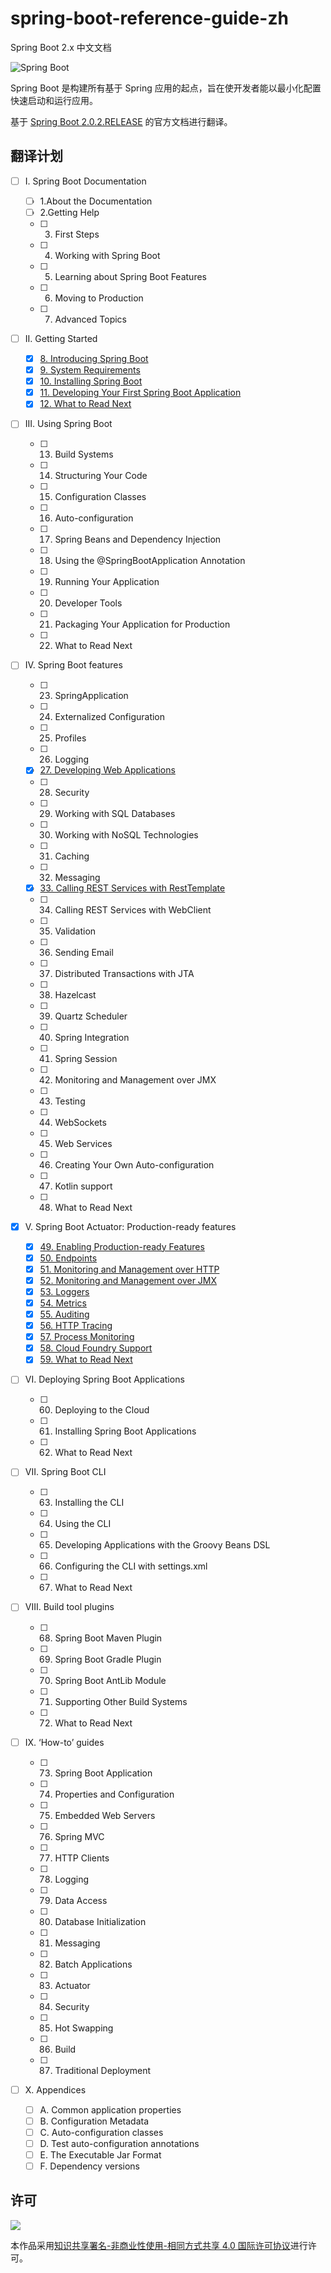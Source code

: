 # spring-boot-reference-guide-zh

Spring Boot 2.x 中文文档

![Spring Boot](https://spring.io/img/homepage/icon-spring-boot.svg)

Spring Boot 是构建所有基于 Spring 应用的起点，旨在使开发者能以最小化配置快速启动和运行应用。

基于 [Spring Boot 2.0.2.RELEASE](https://docs.spring.io/spring-boot/docs/2.0.2.RELEASE/reference/htmlsingle/) 的官方文档进行翻译。

## 翻译计划

- [ ] I. Spring Boot Documentation
  
    - [ ] 1.About the Documentation
    - [ ] 2.Getting Help
    - [ ] 3. First Steps
    - [ ] 4. Working with Spring Boot
    - [ ] 5. Learning about Spring Boot Features
    - [ ] 6. Moving to Production
    - [ ] 7. Advanced Topics

- [ ] II. Getting Started
  
    - [x] [8. Introducing Spring Boot](https://github.com/MyHerux/spring-boot-reference-guide-zh/blob/master/II.Getting-Started/8.Introducing-Spring-Boot.md)
    - [x] [9. System Requirements](https://github.com/MyHerux/spring-boot-reference-guide-zh/blob/master/II.Getting-Started/9.System-Requirements.md)
    - [x] [10. Installing Spring Boot](https://github.com/MyHerux/spring-boot-reference-guide-zh/blob/master/II.Getting-Started/10.Installing-Spring-Boot.md)
    - [x] [11. Developing Your First Spring Boot Application](https://github.com/Jximing/spring-boot-reference-guide-zh/blob/master/II.Getting-Started/11.Developing-Your-First-Spring-Boot-Application)
    - [x] [12. What to Read Next](https://github.com/Jximing/spring-boot-reference-guide-zh/blob/master/II.Getting-Started/12.What-to-Read-Next.md)

- [ ] III. Using Spring Boot
  
    - [ ] 13. Build Systems
    - [ ] 14. Structuring Your Code
    - [ ] 15. Configuration Classes
    - [ ] 16. Auto-configuration
    - [ ] 17. Spring Beans and Dependency Injection
    - [ ] 18. Using the @SpringBootApplication Annotation
    - [ ] 19. Running Your Application
    - [ ] 20. Developer Tools
    - [ ] 21. Packaging Your Application for Production
    - [ ] 22. What to Read Next

- [ ] IV. Spring Boot features

    - [ ] 23. SpringApplication
    - [ ] 24. Externalized Configuration
    - [ ] 25. Profiles
    - [ ] 26. Logging
    - [x] [27. Developing Web Applications](https://github.com/MyHerux/spring-boot-reference-guide-zh/blob/master/IV.Spring-Boot-features/27.Developing-Web-Applications.md)
    - [ ] 28. Security
    - [ ] 29. Working with SQL Databases
    - [ ] 30. Working with NoSQL Technologies
    - [ ] 31. Caching
    - [ ] 32. Messaging
    - [x] [33. Calling REST Services with RestTemplate](https://github.com/MyHerux/spring-boot-reference-guide-zh/blob/master/IV.Spring-Boot-features/33.Calling-REST-Services-with-RestTemplate.md)
    - [ ] 34. Calling REST Services with WebClient
    - [ ] 35. Validation
    - [ ] 36. Sending Email
    - [ ] 37. Distributed Transactions with JTA
    - [ ] 38. Hazelcast
    - [ ] 39. Quartz Scheduler
    - [ ] 40. Spring Integration
    - [ ] 41. Spring Session
    - [ ] 42. Monitoring and Management over JMX
    - [ ] 43. Testing
    - [ ] 44. WebSockets
    - [ ] 45. Web Services
    - [ ] 46. Creating Your Own Auto-configuration
    - [ ] 47. Kotlin support
    - [ ] 48. What to Read Next

- [x] V. Spring Boot Actuator: Production-ready features
  
    - [x] [49. Enabling Production-ready Features](https://github.com/MyHerux/spring-boot-reference-guide-zh/blob/master/V.Spring-Boot-Actuator/49.Enabling-Production-ready-Features.md)
    - [x] [50. Endpoints](https://github.com/MyHerux/spring-boot-reference-guide-zh/blob/master/V.Spring-Boot-Actuator/50.%08Endpoints.md)
    - [x] [51. Monitoring and Management over HTTP](https://github.com/MyHerux/spring-boot-reference-guide-zh/blob/master/V.Spring-Boot-Actuator/51.Monitoring-and-Management-over-HTTP.md)
    - [x] [52. Monitoring and Management over JMX](https://github.com/MyHerux/spring-boot-reference-guide-zh/blob/master/V.Spring-Boot-Actuator/52.Monitoring-and-Management-over-JMX.md)
    - [x] [53. Loggers](https://github.com/MyHerux/spring-boot-reference-guide-zh/blob/master/V.Spring-Boot-Actuator/53.Loggers.md)
    - [x] [54. Metrics](https://github.com/MyHerux/spring-boot-reference-guide-zh/blob/master/V.Spring-Boot-Actuator/54.Metrics.md)
    - [x] [55. Auditing](https://github.com/MyHerux/spring-boot-reference-guide-zh/blob/master/V.Spring-Boot-Actuator/55.Auditing.md)
    - [x] [56. HTTP Tracing](https://github.com/MyHerux/spring-boot-reference-guide-zh/blob/master/V.Spring-Boot-Actuator/56.HTTP-Tracing.md)
    - [x] [57. Process Monitoring](https://github.com/MyHerux/spring-boot-reference-guide-zh/blob/master/V.Spring-Boot-Actuator/57.Process-Monitoring.md)
    - [x] [58. Cloud Foundry Support](https://github.com/MyHerux/spring-boot-reference-guide-zh/blob/master/V.Spring-Boot-Actuator/58.Cloud-Foundry-Support.md)
    - [x] [59. What to Read Next](https://github.com/MyHerux/spring-boot-reference-guide-zh/blob/master/V.Spring-Boot-Actuator/59.What-to-Read-Next.md)

- [ ] VI. Deploying Spring Boot Applications
  
    - [ ] 60. Deploying to the Cloud
    - [ ] 61. Installing Spring Boot Applications
    - [ ] 62. What to Read Next

- [ ] VII. Spring Boot CLI
  
    - [ ] 63. Installing the CLI
    - [ ] 64. Using the CLI
    - [ ] 65. Developing Applications with the Groovy Beans DSL
    - [ ] 66. Configuring the CLI with settings.xml
    - [ ] 67. What to Read Next

- [ ] VIII. Build tool plugins
  
    - [ ] 68. Spring Boot Maven Plugin
    - [ ] 69. Spring Boot Gradle Plugin
    - [ ] 70. Spring Boot AntLib Module
    - [ ] 71. Supporting Other Build Systems
    - [ ] 72. What to Read Next

- [ ] IX. ‘How-to’ guides
  
    - [ ] 73. Spring Boot Application
    - [ ] 74. Properties and Configuration
    - [ ] 75. Embedded Web Servers
    - [ ] 76. Spring MVC
    - [ ] 77. HTTP Clients
    - [ ] 78. Logging
    - [ ] 79. Data Access
    - [ ] 80. Database Initialization
    - [ ] 81. Messaging
    - [ ] 82. Batch Applications
    - [ ] 83. Actuator
    - [ ] 84. Security
    - [ ] 85. Hot Swapping
    - [ ] 86. Build
    - [ ] 87. Traditional Deployment

- [ ] X. Appendices
  
    - [ ] A. Common application properties
    - [ ] B. Configuration Metadata
    - [ ] C. Auto-configuration classes
    - [ ] D. Test auto-configuration annotations
    - [ ] E. The Executable Jar Format
    - [ ] F. Dependency versions

## 许可
![](https://i.creativecommons.org/l/by-nc-sa/4.0/88x31.png)

本作品采用[知识共享署名-非商业性使用-相同方式共享 4.0 国际许可协议](http://creativecommons.org/licenses/by-nc-sa/4.0/)进行许可。
